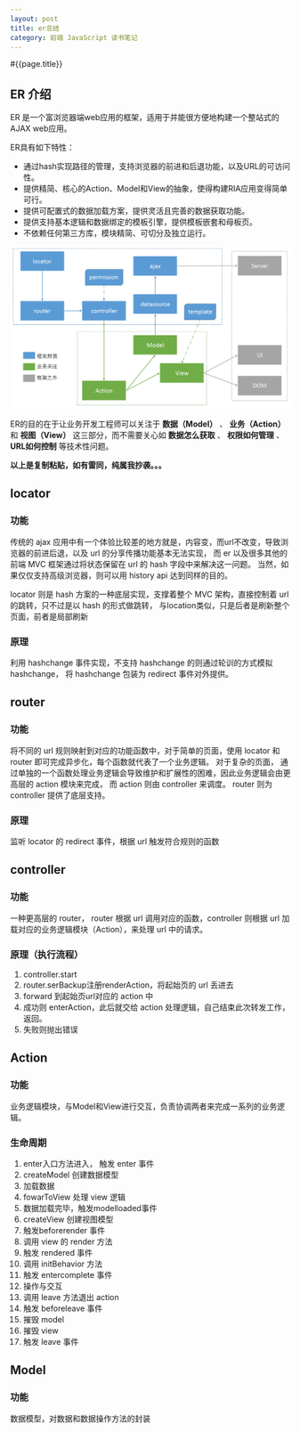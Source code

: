```yaml
---
layout: post
title: er总结
category: 前端 JavaScript 读书笔记
---
```


#{{page.title}}

## ER 介绍

ER 是一个富浏览器端web应用的框架，适用于并能很方便地构建一个整站式的AJAX web应用。

ER具有如下特性：

-   通过hash实现路径的管理，支持浏览器的前进和后退功能，以及URL的可访问性。
-   提供精简、核心的Action、Model和View的抽象，使得构建RIA应用变得简单可行。
-   提供可配置式的数据加载方案，提供灵活且完善的数据获取功能。
-   提供支持基本逻辑和数据绑定的模板引擎，提供模板嵌套和母板页。
-   不依赖任何第三方库，模块精简、可切分及独立运行。

![ER总体结构](img/er-overview.png)

ER的目的在于让业务开发工程师可以关注于 **数据（Model）** 、 **业务（Action）** 和 **视图（View）** 这三部分，而不需要关心如 **数据怎么获取** 、 **权限如何管理** 、 **URL如何控制** 等技术性问题。

**以上是复制粘贴，如有雷同，纯属我抄袭。。。**

## locator

### 功能
传统的 ajax 应用中有一个体验比较差的地方就是，内容变，而url不改变，导致浏览器的前进后退，以及 url 的分享传播功能基本无法实现，
而 er 以及很多其他的前端 MVC 框架通过将状态保留在 url 的 hash 字段中来解决这一问题。
当然，如果仅仅支持高级浏览器，则可以用 history api 达到同样的目的。

locator 则是 hash 方案的一种底层实现，支撑着整个 MVC 架构，直接控制着 url 的跳转，只不过是以 hash 的形式做跳转，
与location类似，只是后者是刷新整个页面，前者是局部刷新

### 原理
利用 hashchange 事件实现，不支持 hashchange 的则通过轮训的方式模拟 hashchange， 将 hashchange 包装为 redirect 事件对外提供。

## router

### 功能
将不同的 url 规则映射到对应的功能函数中，对于简单的页面，使用 locator 和 router 即可完成异步化，每个函数就代表了一个业务逻辑。
对于复杂的页面， 通过单独的一个函数处理业务逻辑会导致维护和扩展性的困难，因此业务逻辑会由更高层的 action 模块来完成，
而 action 则由 controller 来调度。 router 则为 controller 提供了底层支持。

### 原理
监听 locator 的 redirect 事件，根据 url 触发符合规则的函数

## controller

### 功能
一种更高层的 router， router 根据 url 调用对应的函数，controller 则根据 url 加载对应的业务逻辑模块（Action），来处理 url 中的请求。

### 原理（执行流程）
1. controller.start
2. router.serBackup注册renderAction，将起始页的 url 丢进去
3. forward 到起始页url对应的 action 中
4. 成功则 enterAction，此后就交给 action 处理逻辑，自己结束此次转发工作，返回。
5. 失败则抛出错误

## Action

### 功能
业务逻辑模块，与Model和View进行交互，负责协调两者来完成一系列的业务逻辑。

### 生命周期
1. enter入口方法进入， 触发 enter 事件
2. createModel 创建数据模型
3. 加载数据
4. fowarToView 处理 view 逻辑
5. 数据加载完毕，触发modelloaded事件
6. createView 创建视图模型
7. 触发beforerender 事件
8. 调用 view 的 render 方法
9. 触发 rendered 事件
10. 调用 initBehavior 方法
11. 触发 entercomplete 事件
12. 操作与交互
13. 调用 leave 方法退出 action
14. 触发 beforeleave 事件
15. 摧毁 model
16. 摧毁 view
17. 触发 leave 事件

## Model

### 功能
数据模型，对数据和数据操作方法的封装






